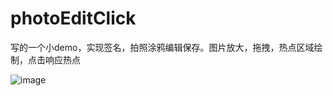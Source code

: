 # photoEditClick
 写的一个小demo，实现签名，拍照涂鸦编辑保存。图片放大，拖拽，热点区域绘制，点击响应热点
 
 ![image](https://github.com/zyaman/photoEditClick/blob/master/screen/photoedit.gif)   
